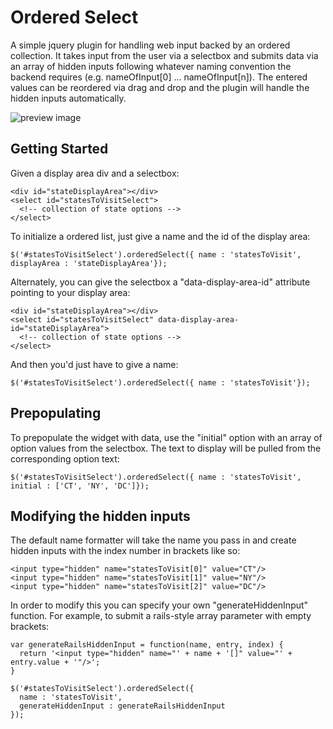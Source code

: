 Ordered Select
==============================

A simple jquery plugin for handling web input backed by an ordered collection. 
It takes input from the user via a selectbox and submits data via an array of 
hidden inputs following whatever naming convention the backend requires 
(e.g. nameOfInput[0] ... nameOfInput[n]).  The entered values can be reordered
via drag and drop and the plugin will handle the hidden inputs automatically.


![preview image](http://t0m.github.com/ordered-select/screenshot.png)

Getting Started
------------------------------

Given a display area div and a selectbox:

```
<div id="stateDisplayArea"></div>
<select id="statesToVisitSelect">
  <!-- collection of state options -->
</select>
```

To initialize a ordered list, just give a name and the id of the 
display area:

```
$('#statesToVisitSelect').orderedSelect({ name : 'statesToVisit', displayArea : 'stateDisplayArea'});
```
  

Alternately, you can give the selectbox a "data-display-area-id" attribute
pointing to your display area:

```
<div id="stateDisplayArea"></div>
<select id="statesToVisitSelect" data-display-area-id="stateDisplayArea">
  <!-- collection of state options -->
</select>
```

And then you'd just have to give a name:

```
$('#statesToVisitSelect').orderedSelect({ name : 'statesToVisit'});
```

Prepopulating
------------------------------

To prepopulate the widget with data, use the "initial" option with an array
of option values from the selectbox. The text to display will be pulled from 
the corresponding option text:

```
$('#statesToVisitSelect').orderedSelect({ name : 'statesToVisit', initial : ['CT', 'NY', 'DC']});
```

Modifying the hidden inputs
-------------------------------------

The default name formatter will take the name you pass in and create hidden 
inputs with the index number in brackets like so:

```
<input type="hidden" name="statesToVisit[0]" value="CT"/>
<input type="hidden" name="statesToVisit[1]" value="NY"/>
<input type="hidden" name="statesToVisit[2]" value="DC"/>
```

In order to modify this you can specify your own "generateHiddenInput" function.
For example, to submit a rails-style array parameter with empty brackets:

```
var generateRailsHiddenInput = function(name, entry, index) {
  return '<input type="hidden" name="' + name + '[]" value="' + entry.value + '"/>';
}

$('#statesToVisitSelect').orderedSelect({ 
  name : 'statesToVisit', 
  generateHiddenInput : generateRailsHiddenInput 
});
```
